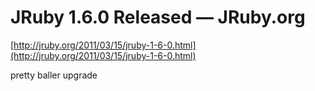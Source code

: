 <!--
id: 3886227779
link: http://tumblr.atmos.org/post/3886227779/jruby-1-6-0-released-jruby-org
slug: jruby-1-6-0-released-jruby-org
date: Tue Mar 15 2011 16:20:32 GMT-0700 (PDT)
publish: 2011-03-015
tags: 
title: JRuby 1.6.0 Released — JRuby.org
-->


JRuby 1.6.0 Released — JRuby.org
================================

[http://jruby.org/2011/03/15/jruby-1-6-0.html](http://jruby.org/2011/03/15/jruby-1-6-0.html)

pretty baller upgrade

